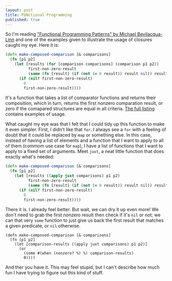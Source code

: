 ```yaml
---
layout: post
title: FUNctional Programming
published: true
---
```


So I'm reading
["Functional Programming Patterns" by Michael Bevilacqua-Linn](http://pragprog.com/book/mbfpp/functional-programming-patterns-in-scala-and-clojure)
and one of the examples given to illustrate the usage of closures caught my
eye. Here it is:

```clojure
(defn make-composed-comparison [& comparisons]
  (fn [p1 p2]
    (let [results (for [comparison comparisons] (comparison p1 p2))
          first-non-zero-result
          (some (fn [result] (if (not (= 0 result)) result nil)) results)]
      (if (nil? first-non-zero-result)
        0
        first-non-zero-result))))
```

It's a function that takes a list of comparator functions and returns their
composition, which in turn, returns the first nonzero comparation result, or
zero if the comapared structures are equal in all criteria.
[The full listing](http://media.pragprog.com/titles/mbfpp/code/ClojureExamples/src/mbfpp/rso/closure_comparison.clj)
contains examples of usage.

What caught my eye was that I felt that I could tidy up this function to make
it even simpler. First, I didn't like that `for`. I always see a `for` with a
feeling of doubt that it could be replaced by `map` or something else. In this
case, instead of having a list of elements and a function that I want to apply
to all of them (commom use case for `map`), I have a list of functions that I
want to apply to a fixed set of arguments. Meet `juxt`, a neat little function
that does exactly what's needed:

```clojure
(defn make-composed-comparison [& comparisons]
  (fn [p1 p2]
    (let [results ((apply juxt comparisons) p1 p2)
          first-non-zero-result
          (some (fn [result] (if (not (= 0 result)) result nil)) results)]
      (if (nil? first-non-zero-result)
        0
        first-non-zero-result))))
```

There it is. I already feel better. But wait, we can dry it up even more!
We don't need to grab the first nonzero result then check if it's `nil` or not;
we can that very `some` function to just give us back the first result that
matches a given predicate, or `nil` otherwise.

```
(defn make-composed-comparison [& comparisons]
  (fn [p1 p2]
    (let [comparison-results ((apply juxt comparisons) p1 p2)]
      (or
        (some #(when (nonzero? %) %) comparison-results)
        0))))
```

And ther you have it. This may feel stupid, but I can't describe how much fun
I have trying to figure out this kind of stuff.
